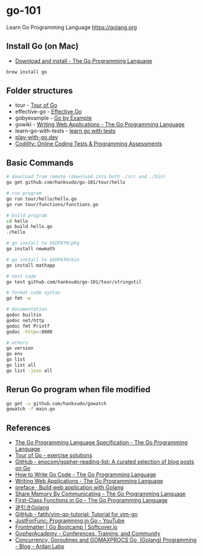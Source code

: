 # go-101

Learn Go Programming Language <https://golang.org>

## Install Go (on Mac)

- [Download and install - The Go Programming Language](https://go.dev/doc/install)

```bash
brew install go
```

## Folder structures

- tour - [Tour of Go](http://tour.golang.org/)
- effective-go - [Effective Go](http://golang.org/doc/effective_go.html)
- gobyexample - [Go by Example](https://gobyexample.com/)
- gowiki - [Writing Web Applications - The Go Programming Language](https://golang.org/doc/articles/wiki/)
- learn-go-with-tests - [learn go with tests](https://quii.gitbook.io/learn-go-with-tests/)
- [play-with-go.dev](https://play-with-go.dev/)
- [Codility: Online Coding Tests & Programming Assessments](https://www.codility.com/)

## Basic Commands

```bash
# download from remote (download into both ./src and ./bin)
go get github.com/hanksudo/go-101/tour/hello

# run program
go run tour/hello/hello.go
go run tour/functions/functions.go

# build program
cd hello
go build hello.go
./hello

# go install to $GOPATH/pkg
go install newmath

# go install to $GOPATH/bin
go install mathapp

# test code
go test github.com/hanksudo/go-101/tour/stringutil

# format code syntax
go fmt -w

# documentation
godoc builtin
godoc net/http
godoc fmt Printf
godoc -http=:8080

# others
go version
go env
go list
go list all
go list -json all
```

## Rerun Go program when file modified

```bash
go get -u github.com/hanksudo/gowatch
gowatch -f main.go
```

## References

- [The Go Programming Language Specification - The Go Programming Language](https://go.dev/ref/spec)
- [Tour of Go - exercise solutions](https://github.com/golang/tour/tree/master/solutions)
- [GitHub - enocom/gopher-reading-list: A curated selection of blog posts on Go](https://github.com/enocom/gopher-reading-list)
- [How to Write Go Code - The Go Programming Language](http://golang.org/doc/code.html)
- [Writing Web Applications - The Go Programming Language](http://golang.org/doc/articles/wiki/)
- [preface · Build web application with Golang](https://astaxie.gitbooks.io/build-web-application-with-golang/content/en/preface.html)
- [Share Memory By Communicating - The Go Programming Language](http://golang.org/doc/codewalk/sharemem/)
- [First-Class Functions in Go - The Go Programming Language](http://golang.org/doc/codewalk/functions/)
- [逆引きGolang](http://ashitani.jp/golangtips/index.html)
- [GitHub - fatih/vim-go-tutorial: Tutorial for vim-go](https://github.com/fatih/vim-go-tutorial)
- [JustForFunc: Programming in Go - YouTube](https://www.youtube.com/channel/UC_BzFbxG2za3bp5NRRRXJSw)
- [Frontmatter | Go Bootcamp |  Softcover.io](http://www.golangbootcamp.com/book/)
- [GopherAcademy - Conferences, Training, and Community](https://www.gopheracademy.com/)
- [Concurrency, Goroutines and GOMAXPROCS Go, (Golang) Programming - Blog - Ardan Labs](https://www.ardanlabs.com/blog/2014/01/concurrency-goroutines-and-gomaxprocs.html)
